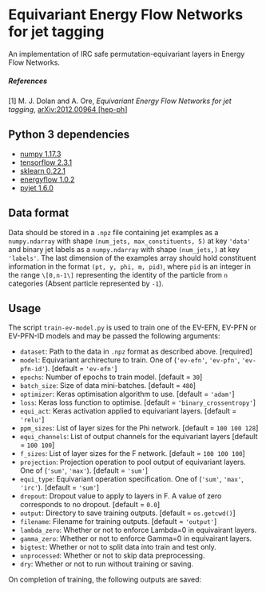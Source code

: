# Equivariant Energy Flow Networks for jet tagging
An implementation of IRC safe permutation-equivariant layers in Energy Flow Networks.

##### References
[1] M. J. Dolan and A. Ore, _Equivariant Energy Flow Networks for jet tagging_,
[arXiv:2012.00964 [hep-ph]](https://arxiv.org/abs/2012.00964)

## Python 3 dependencies
- [numpy 1.17.3](https://numpy.org/)
- [tensorflow 2.3.1](https://www.tensorflow.org/)
- [sklearn 0.22.1](https://scikit-learn.org/stable/)
- [energyflow 1.0.2](https://energyflow.network/)
- [pyjet 1.6.0](https://github.com/scikit-hep/pyjet)

## Data format
Data should be stored in a `.npz` file containing jet examples as a `numpy.ndarray` with shape `(num_jets, max_constituents, 5)` at key `'data'` and binary jet labels as a `numpy.ndarray` with shape `(num_jets,)` at key `'labels'`. The last dimension of the examples array should hold constituent information in the format `(pt, y, phi, m, pid)`, where `pid` is an integer in the range `\[0,n-1\]` representing the identity of the particle from `n` categories (Absent particle represented by `-1`).

## Usage
The script `train-ev-model.py` is used to train one of the EV-EFN, EV-PFN or EV-PFN-ID models and may be passed the following arguments:

  - `dataset`: Path to the data in `.npz` format as described above. \[required\]
  - `model`: Equivariant archirecture to train. One of (`'ev-efn'`, `'ev-pfn'`, `'ev-pfn-id'`). \[default = `'ev-efn'`\]
  - `epochs`: Number of epochs to train model. \[default = `30`\]
  - `batch_size`: Size of data mini-batches. \[default = `480`\]
  - `optimizer`: Keras optimisation algorithm to use. \[default = `'adam'`\]
  - `loss`: Keras loss function to optimise. \[default = `'binary_crossentropy'`\]
  - `equi_act`: Keras activation applied to equivariant layers. \[default = `'relu'`\]
  - `ppm_sizes`: List of layer sizes for the Phi network. \[default = `100 100 128`\]
  - `equi_channels`: List of output channels for the equivariant layers \[default = `100 100`\]
  - `f_sizes`: List of layer sizes for the F network. \[default = `100 100 100`\]
  - `projection`: Projection operation to pool output of equivariant layers. One of (`'sum'`, `'max'`). \[default = `'sum'`\]
  - `equi_type`: Equivariant operation specification. One of (`'sum'`, `'max'`, `'irc'`).  \[default = `'sum'`\]
  - `dropout`: Dropout value to apply to layers in F. A value of zero corresponds to no dropout. \[default = `0.0`\]
  - `output`: Directory to save training outputs. \[default = `os.getcwd()`\]
  - `filename`: Filename for training outputs. \[default = `'output'`\]
  - `lambda_zero`: Whether or not to enforce Lambda=0 in equivairant layers.
  - `gamma_zero`: Whether or not to enforce Gamma=0 in equivairant layers.
  - `bigtest`: Whether or not to split data into train and test only.
  - `unprocessed`: Whether or not to skip data preprocessing.
  - `dry`: Whether or not to run without training or saving.


On completion of training, the following outputs are saved:
